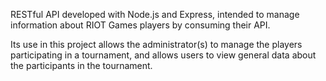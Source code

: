 RESTful API developed with Node.js and Express, intended to manage information about RIOT Games players by consuming their API.

Its use in this project allows the administrator(s) to manage the players participating in a tournament, and allows users to view general data about the participants in the tournament.
